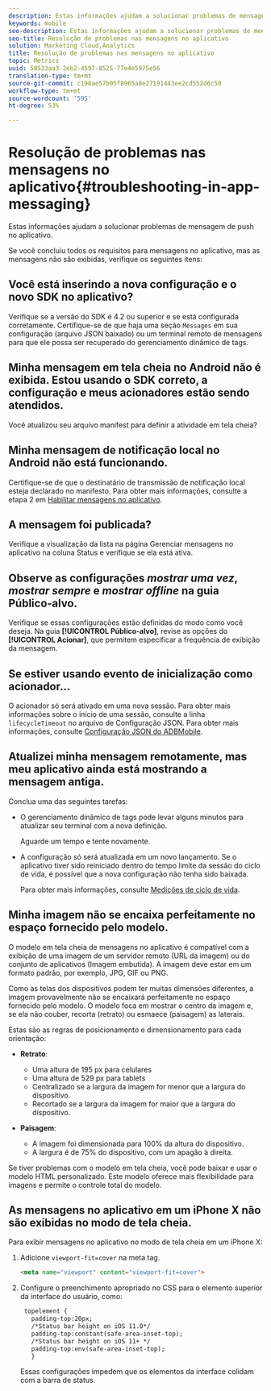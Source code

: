 ```yaml
---
description: Estas informações ajudam a solucionar problemas de mensagem de push no aplicativo.
keywords: mobile
seo-description: Estas informações ajudam a solucionar problemas de mensagem de push no aplicativo.
seo-title: Resolução de problemas nas mensagens no aplicativo
solution: Marketing Cloud,Analytics
title: Resolução de problemas nas mensagens no aplicativo
topic: Metrics
uuid: 58533aa3-2eb2-4597-8525-77e4e5975e56
translation-type: tm+mt
source-git-commit: c198ae57b05f8965a8e27191443ee2cd552d6c50
workflow-type: tm+mt
source-wordcount: '595'
ht-degree: 53%

---
```



# Resolução de problemas nas mensagens no aplicativo{#troubleshooting-in-app-messaging}

Estas informações ajudam a solucionar problemas de mensagem de push no aplicativo.

Se você concluiu todos os requisitos para mensagens no aplicativo, mas as mensagens não são exibidas, verifique os seguintes itens:

## Você está inserindo a nova configuração e o novo SDK no aplicativo?

Verifique se a versão do SDK é 4.2 ou superior e se está configurada corretamente. Certifique-se de que haja uma seção `Messages` em sua configuração (arquivo JSON baixado) ou um terminal remoto de mensagens para que ele possa ser recuperado do gerenciamento dinâmico de tags.

## Minha mensagem em tela cheia no Android não é exibida. Estou usando o SDK correto, a configuração e meus acionadores estão sendo atendidos.

Você atualizou seu arquivo manifest para definir a atividade em tela cheia?

## Minha mensagem de notificação local no Android não está funcionando.

Certifique-se de que o destinatário de transmissão de notificação local esteja declarado no manifesto. Para obter mais informações, consulte a etapa 2 em [Habilitar mensagens no aplicativo](/help/android/messaging-main/messaging/messaging.md).

## A mensagem foi publicada?

Verifique a visualização da lista na página Gerenciar mensagens no aplicativo na coluna Status e verifique se ela está ativa.

## Observe as configurações *mostrar uma vez*, *mostrar sempre* e *mostrar offline* na guia Público-alvo.

Verifique se essas configurações estão definidas do modo como você deseja. Na guia **[!UICONTROL Público-alvo]**, revise as opções do **[!UICONTROL Acionar]**, que permitem especificar a frequência de exibição da mensagem.

## Se estiver usando evento de inicialização como acionador...

O acionador só será ativado em uma nova sessão. Para obter mais informações sobre o início de uma sessão, consulte a linha `lifecycleTimeout` no arquivo de Configuração JSON. Para obter mais informações, consulte [Configuração JSON do ADBMobile](/help/ios/configuration/json-config/json-config.md).

## Atualizei minha mensagem remotamente, mas meu aplicativo ainda está mostrando a mensagem antiga.

Conclua uma das seguintes tarefas:

* O gerenciamento dinâmico de tags pode levar alguns minutos para atualizar seu terminal com a nova definição.

   Aguarde um tempo e tente novamente.

* A configuração só será atualizada em um novo lançamento.
Se o aplicativo tiver sido reiniciado dentro do tempo limite da sessão do ciclo de vida, é possível que a nova configuração não tenha sido baixada.

   Para obter mais informações, consulte [Medições de ciclo de vida](/help/ios/metrics.md).

## Minha imagem não se encaixa perfeitamente no espaço fornecido pelo modelo.

O modelo em tela cheia de mensagens no aplicativo é compatível com a exibição de uma imagem de um servidor remoto (URL da imagem) ou do conjunto de aplicativos (Imagem embutida). A imagem deve estar em um formato padrão, por exemplo, JPG, GIF ou PNG.

Como as telas dos dispositivos podem ter muitas dimensões diferentes, a imagem provavelmente não se encaixará perfeitamente no espaço fornecido pelo modelo. O modelo foca em mostrar o centro da imagem e, se ela não couber, recorta (retrato) ou esmaece (paisagem) as laterais.

Estas são as regras de posicionamento e dimensionamento para cada orientação:

* **Retrato**:
   * Uma altura de 195 px para celulares
   * Uma altura de 529 px para tablets
   * Centralizado se a largura da imagem for menor que a largura do dispositivo.
   * Recortado se a largura da imagem for maior que a largura do dispositivo.

* **Paisagem**:
   * A imagem foi dimensionada para 100% da altura do dispositivo.
   * A largura é de 75% do dispositivo, com um apagão à direita.

Se tiver problemas com o modelo em tela cheia, você pode baixar e usar o modelo HTML personalizado. Este modelo oferece mais flexibilidade para imagens e permite o controle total do modelo.

## As mensagens no aplicativo em um iPhone X não são exibidas no modo de tela cheia.

Para exibir mensagens no aplicativo no modo de tela cheia em um iPhone X:

1. Adicione `viewport-fit=cover` na meta tag.

   ```html
   <meta name="viewport" content="viewport-fit=cover">
   ```

1. Configure o preenchimento apropriado no CSS para o elemento superior da interface do usuário, como:

   ```html
    topelement {
      padding-top:20px;
      /*Status bar height on iOS 11.0*/
      padding-top:constant(safe-area-inset-top);
      /*Status bar height on iOS 11+ */
      padding-top:env(safe-area-inset-top);
      } 
   ```

   Essas configurações impedem que os elementos da interface colidam com a barra de status.
